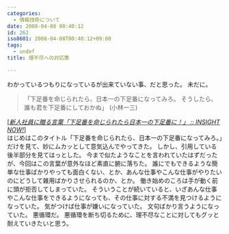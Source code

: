 ```yaml
---
categories:
  - 情報技術について
date: 2008-04-08 00:40:12
id: 262
iso8601: 2008-04-08T00:40:12+09:00
tags:
  - undef
title: 理不尽への対応策

---
```


わかっているつもりになっているが出来ていない事、だと思った。
未だに。
<blockquote cite="http://www.insightnow.jp/article/1137" title="Source: 新人社員に贈る言葉「下足番を命じられたら日本一の下足番に！」 :: INSIGHT NOW!; Accessed Date: 3/28/2008" class="blockquote"><p>「下足番を命じられたら、日本一の下足番になってみろ。
そうしたら、誰も君を下足番にしておかぬ」
(小林一三)</p></blockquote><div class="cite"> [<cite><a href="http://www.insightnow.jp/article/1137">新人社員に贈る言葉「下足番を命じられたら日本一の下足番に！」 :: INSIGHT NOW!</a></cite>] </div>
はじめはこのタイトル「下足番を命じられたら、日本一の下足番になってみろ。」だけを見て、妙にムカッとして意気込んでやってきた。
しかし、引用している後半部分を見てはっとした。
今まで似たようなことを言われていたはずだったが、今回はこの言葉が意外なほど素直に腑に落ちた。
誰にでもできるような簡単な仕事ばかりやっても面白くない、とか、あんな仕事やこんな仕事がやりたいのにどうして雑用ばかりさせられるのか、とか。
働き始めのころは手が動く前に頭が拒否してしまっていた。
そういうことが続いていると、いざあんな仕事やこんな仕事をできるようになっても、その仕事に対する不満を見つけるようになっていた。
気がつけば仕事が嫌いになっていた。
文句ばかり言うようになっていた。
悪循環だ。
悪循環を断ち切るために、理不尽なことに対してもグッと耐えていきたいと思う。
    	